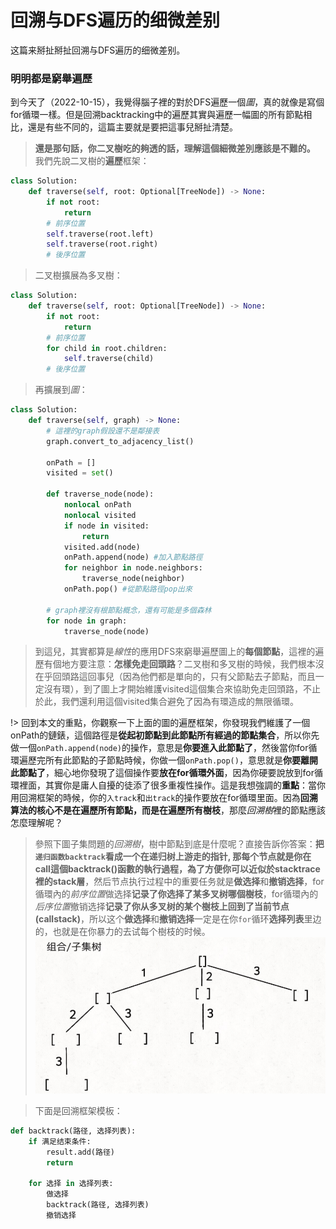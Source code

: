 # 回溯与DFS遍历的细微差别

这篇来掰扯掰扯回溯与DFS遍历的细微差别。

### **明明都是窮舉遍歷**

到今天了（2022-10-15），我覺得腦子裡的對於DFS遍歷一個*圖*，真的就像是寫個for循環一樣。但是回溯backtracking中的遍歷其實與遍歷一幅圖的所有節點相比，還是有些不同的，這篇主要就是要把這事兒掰扯清楚。

> **還是那句話，你二叉樹吃的夠透的話，理解這個細微差別應該是不難的。**
> 我們先說二叉樹的**遍歷**框架：
```python
class Solution:
    def traverse(self, root: Optional[TreeNode]) -> None:
        if not root:
            return
        # 前序位置
        self.traverse(root.left)
        self.traverse(root.right)
        # 後序位置
```
> 二叉樹擴展為多叉樹：
```python
class Solution:
    def traverse(self, root: Optional[TreeNode]) -> None:
        if not root:
            return
        # 前序位置
        for child in root.children:
            self.traverse(child)
        # 後序位置
```
> 再擴展到*圖*：
```python
class Solution:
    def traverse(self, graph) -> None:
        # 這裡的graph假設還不是鄰接表
        graph.convert_to_adjacency_list()

        onPath = []
        visited = set()

        def traverse_node(node):
            nonlocal onPath
            nonlocal visited
            if node in visited:
                return
            visited.add(node)
            onPath.append(node) #加入節點路徑
            for neighbor in node.neighbors:
                traverse_node(neighbor)
            onPath.pop() #從節點路徑pop出來

        # graph裡沒有根節點概念，還有可能是多個森林
        for node in graph:
            traverse_node(node)
```
> 到這兒，其實都算是*線性*的應用DFS來窮舉遍歷圖上的**每個節點**，這裡的遍歷有個地方要注意：**怎樣免走回頭路**？二叉樹和多叉樹的時候，我們根本沒在乎回頭路這回事兒（因為他們都是單向的，只有父節點去子節點，而且一定沒有環），到了圖上才開始維護visited這個集合來協助免走回頭路，不止於此，我們還利用這個visited集合避免了因為有環造成的無限循環。

!> 回到本文的重點，你觀察一下上面的圖的遍歷框架，你發現我們維護了一個onPath的鏈錶，這個路徑是**從起初節點到此節點所有經過的節點集合**，所以你先做一個`onPath.append(node)`的操作，意思是**你要進入此節點了**，然後當你for循環遍歷完所有此節點的子節點時候，你做一個`onPath.pop()`，意思就是**你要離開此節點了**，細心地你發現了這個操作要**放在for循環外面**，因為你硬要說放到for循環裡面，其實你是庸人自擾的徒添了很多重複性操作。這是我想強調的**重點**：當你用回溯框架的時候，你的`入track`和`出track`的操作要放在for循環里面。因為**回溯算法的核心不是在遍歷所有節點，而是在遍歷所有樹枝**，那麼*回溯樹*裡的節點應該怎麼理解呢？

> 參照下圖子集問題的*回溯樹*，樹中節點到底是什麼呢？直接告訴你答案：**把`递归函数backtrack`看成一个在递归树上游走的指针, 那每个节点就是你在call這個backtrack()函數的執行過程，為了方便你可以近似於stacktrace裡的stack層**，然后节点执行过程中的重要任务就是**做选择**和**撤销选择**，for循環內的*前序位置*做选择**记录了你选择了某多叉树哪個樹枝**，for循環內的*后序位置*撤销选择**记录了你从多叉树的某个樹枝上回到了当前节点(callstack)**，所以这个**做选择**和**撤销选择**一定是在你`for`循环**选择列表**里边的，也就是在你暴力的去试每个樹枝的时候。
![](./pictures/subset.png)

>下面是回溯框架模板：
```python
def backtrack(路径, 选择列表):
    if 满足结束条件:
        result.add(路径)
        return

    for 选择 in 选择列表:
        做选择
        backtrack(路径, 选择列表)
        撤销选择
```


